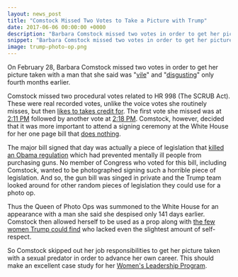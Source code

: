 ```yaml
---
layout: news_post
title: "Comstock Missed Two Votes to Take a Picture with Trump"
date: 2017-06-06 00:00:00 +0000
description: "Barbara Comstock missed two votes in order to get her picture taken with a man she previously called \"vile\" and \"disgusting.\""
snippet: "Barbara Comstock missed two votes in order to get her picture taken with a man she previously called \"vile\" and \"disgusting.\""
image: trump-photo-op.png
---
```


On February 28, Barbara Comstock missed two votes in order to get her picture taken with a man that she said was  "[vile](http://www.loudountimes.com/news/article/comstock_donald_trumps_comments_are_vile_and_disqualifying433)" and "[disgusting](http://loudounnow.com/2016/10/08/comstock-abandons-trump/)" only fourth months earlier.

Comstock missed two procedural votes related to HR 998 (The SCRUB Act). These were real recorded votes, unlike the voice votes she routinely misses, but then [likes to takes credit for](/comstock-takes-credit-for-a-bill-she-never-voted-for/). The first vote she missed was at [2:11 PM](http://clerk.house.gov/evs/2017/roll103.xml) followed by another vote at [2:18 PM](http://clerk.house.gov/evs/2017/roll104.xml). Comstock, however, decided that it was more important to attend a signing ceremony at the White House for her one page bill that [does nothing](/comstock-finally-passes-a-bill/).

The major bill signed that day was actually a piece of legislation that [killed an Obama regulation](https://www.usatoday.com/story/news/politics/2017/02/28/trump-sign-bill-blocking-obama-gun-rule/98484106/) which had prevented mentally ill people from purchasing guns. No member of Congress who voted for this bill, including Comstock, wanted to be photographed signing such a horrible piece of legislation. And so, the gun bill was singed in private and the Trump team looked around for other random pieces of legislation they could use for a photo op.

Thus the Queen of Photo Ops was summoned to the White House for an appearance with a man she said she despised only 141 days earlier. Comstock then allowed herself to be used as a prop along with [the few women Trump could find](https://www.whitehouse.gov/the-press-office/2017/02/28/remarks-president-trump-signing-hr-321-and-hr-255) who lacked even the slightest amount of self-respect.

So Comstock skipped out her job responsibilities to get her picture taken with a sexual predator in order to advance her own career. This should make an excellent case study for her [Women's Leadership Program](https://comstock.house.gov/media-center/in-the-news/mclean-patch-young-women-leadership-program-accepting-applications).
